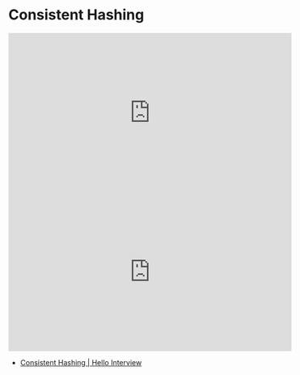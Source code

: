 # Consistent Hashing

<iframe width="560" height="315" src="https://www.youtube.com/embed/vccwdhfqIrI?si=et5ZHFJYK0ksq2KY" title="YouTube video player" frameborder="0" allow="accelerometer; autoplay; clipboard-write; encrypted-media; gyroscope; picture-in-picture; web-share" referrerpolicy="strict-origin-when-cross-origin" allowfullscreen></iframe>

<iframe width="560" height="315" src="https://www.youtube.com/embed/Qd9tJ3H_hPE?si=MVM3FXDCRkpMO4KJ&amp;start=268" title="YouTube video player" frameborder="0" allow="accelerometer; autoplay; clipboard-write; encrypted-media; gyroscope; picture-in-picture; web-share" referrerpolicy="strict-origin-when-cross-origin" allowfullscreen></iframe>

- [Consistent Hashing | Hello Interview](https://www.hellointerview.com/learn/system-design/deep-dives/consistent-hashing)
